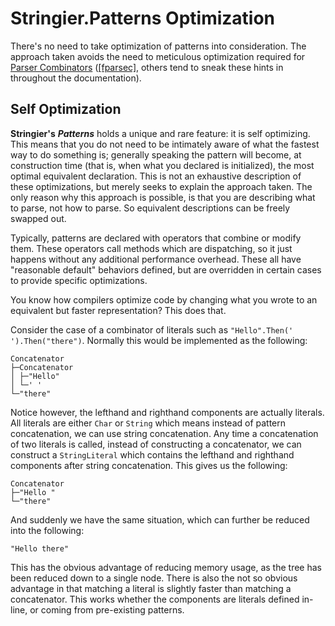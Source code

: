 # Stringier.Patterns Optimization

There's no need to take optimization of patterns into consideration. The approach taken avoids the need to meticulous optimization required for [Parser Combinators](https://en.wikipedia.org/wiki/Parser_combinator) ([[fparsec]](http://www.quanttec.com/fparsec/users-guide/performance-optimizations.html), others tend to sneak these hints in throughout the documentation).

## Self Optimization

**Stringier's** ***Patterns*** holds a unique and rare feature: it is self optimizing. This means that you do not need to be intimately aware of what the fastest way to do something is; generally speaking the pattern will become, at construction time (that is, when what you declared is initialized), the most optimal equivalent declaration. This is not an exhaustive description of these optimizations, but merely seeks to explain the approach taken. The only reason why this approach is possible, is that you are describing what to parse, not how to parse. So equivalent descriptions can be freely swapped out.

Typically, patterns are declared with operators that combine or modify them. These operators call methods which are dispatching, so it just happens without any additional performance overhead. These all have "reasonable default" behaviors defined, but are overridden in certain cases to provide specific optimizations.

You know how compilers optimize code by changing what you wrote to an equivalent but faster representation? This does that.

Consider the case of a combinator of literals such as `"Hello".Then(' ').Then("there")`. Normally this would be implemented as the following:

~~~~
Concatenator
├─Concatenator
│ ├─"Hello"
│ └─' '
└─"there"
~~~~

Notice however, the lefthand and righthand components are actually literals. All literals are either `Char` or `String` which means instead of pattern concatenation, we can use string concatenation. Any time a concatenation of two literals is called, instead of constructing a concatenator, we can construct a `StringLiteral` which contains the lefthand and righthand components after string concatenation. This gives us the following:

~~~~
Concatenator
├─"Hello "
└─"there"
~~~~

And suddenly we have the same situation, which can further be reduced into the following:

~~~~
"Hello there"
~~~~

This has the obvious advantage of reducing memory usage, as the tree has been reduced down to a single node. There is also the not so obvious advantage in that matching a literal is slightly faster than matching a concatenator. This works whether the components are literals defined in-line, or coming from pre-existing patterns.
